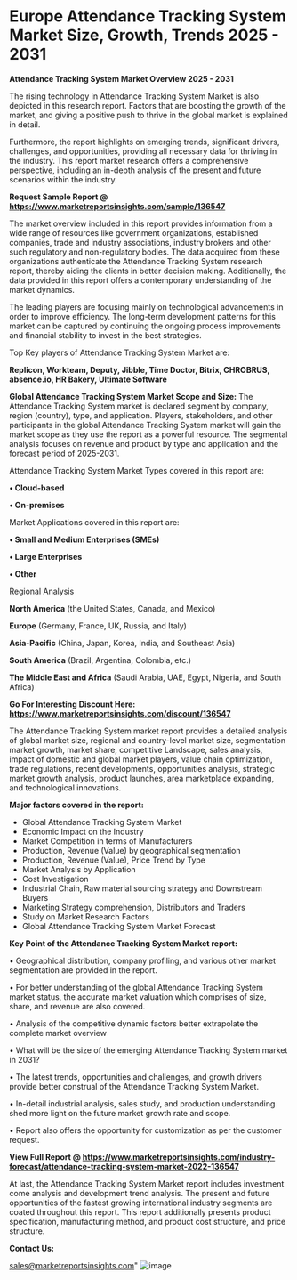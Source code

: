 # Europe Attendance Tracking System Market Size, Growth, Trends 2025 - 2031

<Strong> Attendance Tracking System Market Overview 2025 - 2031</strong>

The rising technology in Attendance Tracking System Market is also depicted in this research report. Factors that are boosting the growth of the market, and giving a positive push to thrive in the global market is explained in detail.

Furthermore, the report highlights on emerging trends, significant drivers, challenges, and opportunities, providing all necessary data for thriving in the industry. This report market research offers a comprehensive perspective, including an in-depth analysis of the present and future scenarios within the industry.

<strong>Request Sample Report @ <a href=https://www.marketreportsinsights.com/sample/136547>https://www.marketreportsinsights.com/sample/136547</a></strong>

The market overview included in this report provides information from a wide range of resources like government organizations, established companies, trade and industry associations, industry brokers and other such regulatory and non-regulatory bodies. The data acquired from these organizations authenticate the Attendance Tracking System research report, thereby aiding the clients in better decision making. Additionally, the data provided in this report offers a contemporary understanding of the market dynamics.

The leading players are focusing mainly on technological advancements in order to improve efficiency. The long-term development patterns for this market can be captured by continuing the ongoing process improvements and financial stability to invest in the best strategies.

Top Key players of Attendance Tracking System Market are:

<strong>Replicon, Workteam, Deputy, Jibble, Time Doctor, Bitrix, CHROBRUS, absence.io, HR Bakery, Ultimate Software</strong>

<strong><b>Global Attendance Tracking System Market Scope and Size:</b></strong>
The Attendance Tracking System market is declared segment by company, region (country), type, and application. Players, stakeholders, and other participants in the global Attendance Tracking System market will gain the market scope as they use the report as a powerful resource. The segmental analysis focuses on revenue and product by type and application and the forecast period of 2025-2031.

Attendance Tracking System Market Types covered in this report are:

<strong>• Cloud-based

• On-premises</strong>

Market Applications covered in this report are:

<strong>• Small and Medium Enterprises (SMEs)

• Large Enterprises

• Other</strong> 

Regional Analysis

<strong>North America</strong> (the United States, Canada, and Mexico)

<strong>Europe</strong> (Germany, France, UK, Russia, and Italy)

<strong>Asia-Pacific</strong> (China, Japan, Korea, India, and Southeast Asia)

<strong>South America</strong> (Brazil, Argentina, Colombia, etc.)

<strong>The Middle East and Africa</strong> (Saudi Arabia, UAE, Egypt, Nigeria, and South Africa)

<strong>Go For Interesting Discount Here: <a href=https://www.marketreportsinsights.com/discount/136547>https://www.marketreportsinsights.com/discount/136547</a></strong>

The Attendance Tracking System market report provides a detailed analysis of global market size, regional and country-level market size, segmentation market growth, market share, competitive Landscape, sales analysis, impact of domestic and global market players, value chain optimization, trade regulations, recent developments, opportunities analysis, strategic market growth analysis, product launches, area marketplace expanding, and technological innovations.

<strong><b>Major factors covered in the report:</b></strong>
<ul>
  <li>Global Attendance Tracking System Market </li>
  <li>Economic Impact on the Industry</li>
  <li>Market Competition in terms of Manufacturers</li>
  <li>Production, Revenue (Value) by geographical segmentation</li>
  <li>Production, Revenue (Value), Price Trend by Type</li>
  <li>Market Analysis by Application</li>
  <li>Cost Investigation</li>
  <li>Industrial Chain, Raw material sourcing strategy and Downstream Buyers</li>
  <li>Marketing Strategy comprehension, Distributors and Traders</li>
  <li>Study on Market Research Factors</li>
  <li>Global Attendance Tracking System Market Forecast</li>
</ul>

<strong><b>Key Point of the Attendance Tracking System Market report:</b></strong>

• Geographical distribution, company profiling, and various other market segmentation are provided in the report.

• For better understanding of the global Attendance Tracking System market status, the accurate market valuation which comprises of size, share, and revenue are also covered.

• Analysis of the competitive dynamic factors better extrapolate the complete market overview

• What will be the size of the emerging Attendance Tracking System market in 2031?

• The latest trends, opportunities and challenges, and growth drivers provide better construal of the Attendance Tracking System Market.

• In-detail industrial analysis, sales study, and production understanding shed more light on the future market growth rate and scope.

• Report also offers the opportunity for customization as per the customer request.

<strong><b>View Full Report @ <a href=https://www.marketreportsinsights.com/industry-forecast/attendance-tracking-system-market-2022-136547>https://www.marketreportsinsights.com/industry-forecast/attendance-tracking-system-market-2022-136547</a></b></strong>


At last, the Attendance Tracking System Market report includes investment come analysis and development trend analysis. The present and future opportunities of the fastest growing international industry segments are coated throughout this report. This report additionally presents product specification, manufacturing method, and product cost structure, and price structure.

<strong>Contact Us:</strong>

sales@marketreportsinsights.com"
![image](https://github.com/user-attachments/assets/a0372320-1533-48a5-a581-a8c27aa2c46c)
